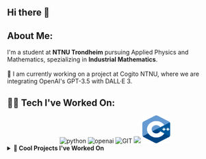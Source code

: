 ## Hi there 👋

<!--
**HFossdal/HFossdal** is a ✨ _special_ ✨ repository because its `README.md` (this file) appears on your GitHub profile.

Here are some ideas to get you started:

- 🔭 I’m currently working on ...
- 🌱 I’m currently learning ...
- 👯 I’m looking to collaborate on ...
- 🤔 I’m looking for help with ...
- 💬 Ask me about ...
- 📫 How to reach me: ...
- 😄 Pronouns: ...
- ⚡ Fun fact: ...
-->

<div align="center">

</div>

## About Me:

 I'm a student at **NTNU Trondheim** pursuing Applied Physics and Mathematics, spezializing in **Industrial Mathematics**.  <br> <br>
🔭 I am currently working on a project at Cogito NTNU, where we are integrating OpenAI's GPT-3.5 with DALL·E 3.
 

<h2> 🧑‍💻 Tech I've Worked On: </h2>

<div align="center">
      <img src="https://www.vectorlogo.zone/logos/python/python-icon.svg" alt="python"     width="65 height="65"/>
      <img src="https://github.com/SverreNystad/SverreNystad/assets/89105607/5dcbef68-921d-4897-a5cd-67c3ce2f171b" alt="openai" width="75" height="65"/>
      <img src="https://www.vectorlogo.zone/logos/git-scm/git-scm-icon.svg" alt="GIT"      width="65" height="65"/> 
      <img src="https://www.vectorlogo.zone/logos/r-project/r-project-official.svg" width="65 height="65">
      <img src="logos/cpp_logo.svg"width="65" height="65">

      
  
</div>




<details>
  <summary><strong>🚀 Cool Projects I've Worked On</strong></summary>
  <br>
  
  <div align="center">




  <!-- Project 1: Marketing-AI -->
  <h3><a href="https://github.com/CogitoNTNU/MarketingAI">MarketingAI</a></h3>
  <p>
    A software that autonomously generates relevant imagery and accompanying text for a marketing or propaganda poster based on user input. Try it out by visiting us at https://www.cogito-ntnu.no/projects/h2023/marketingAI
    <br><img src="https://camo.githubusercontent.com/e665074212182242d970ec921ddb92386e248e22c0d650d5d79beee752d93fd0/68747470733a2f2f61746c6173696d6167657367616c6c6572792e626c6f622e636f72652e77696e646f77732e6e65742f696d616765732f4d61726b6574696e6741494c6f676f2e706e67" width="200"> 
  </p>


  
</div>
</details>
